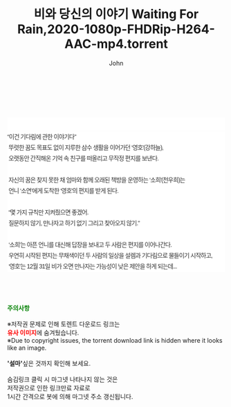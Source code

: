 ﻿---
layout: post
title:  "비와 당신의 이야기 Waiting For Rain,2020-1080p-FHDRip-H264-AAC-mp4.torrent"
author: John
categories: [ 영화 ]
tags: [  ]
image:  
description: "비와 당신의 이야기 Waiting For Rain,2020-1080p-FHDRip-H264-AAC-mp4 torrent 정보 공유"
toc: true
toc_sticky: true
---

<br>
<div class="view-img">
<a class="view_image" href="https://torrentmobile60.com/bbs/view_image.php?fn=%2Fdata%2Ffile%2Fmovie%2F2697634418_TXZGJBPA_462cb2070c91d2676dc784b8575aeb67bf700bea.jpg" target="_blank"><img alt="" class="img-tag" content="https://torrentmobile60.com/data/file/movie/2697634418_TXZGJBPA_462cb2070c91d2676dc784b8575aeb67bf700bea.jpg" itemprop="image" src="https://torrentmobile60.com/data/file/movie/2697634418_TXZGJBPA_462cb2070c91d2676dc784b8575aeb67bf700bea.jpg"/></a><a class="view_image" href="https://torrentmobile60.com/bbs/view_image.php?fn=%2Fdata%2Ffile%2Fmovie%2F2697634418_jufEKxc0_e35519b4968f6cf8f86fda2c5ec6fe49ec66ff95.jpg" target="_blank"><img alt="" class="img-tag" content="https://torrentmobile60.com/data/file/movie/2697634418_jufEKxc0_e35519b4968f6cf8f86fda2c5ec6fe49ec66ff95.jpg" itemprop="image" src="https://torrentmobile60.com/data/file/movie/2697634418_jufEKxc0_e35519b4968f6cf8f86fda2c5ec6fe49ec66ff95.jpg"/></a></div><div class="view-content" itemprop="description">
<p><br/></p><div class="title_area" style="margin:0px 0px 9px;padding:0px;list-style:none;font-size:12px;font-family:'나눔고딕', NanumGothic, '돋움', Dotum, Helvetica, 'AppleSDGothicNeo-Medium', AppleGothic, sans-serif;height:30px;float:none;background-color:rgb(255,255,255);"><h4 class="h_story" style="margin:5px 10px 0px 0px;padding:0px;list-style:none;font-size:12px;font-family:'돋움', sans-serif;height:18px;width:49px;background:url(&quot;https://ssl.pstatic.net/static/movie/2020/10/h_tx_sp5.png&quot;) no-repeat 0px -17px;float:left;"><strong class="blind" style="margin:0px;padding:0px;list-style:none;font-size:0px;font-family:inherit;color:inherit;width:1px;height:1px;line-height:0;">줄거리</strong></h4></div><p class="con_tx" style="margin-top:-7px;margin-bottom:-6px;list-style:none;font-size:14px;font-family:'나눔고딕', NanumGothic, '돋움', Dotum, Helvetica, 'AppleSDGothicNeo-Medium', AppleGothic, sans-serif;color:rgb(51,51,51);background-image:url(&quot;https://ssl.pstatic.net/static/movie/2014/01/blank.gif&quot;);letter-spacing:-1px;line-height:25px;background-color:rgb(255,255,255);">“이건 기다림에 관한 이야기다"<br style="list-style:none;font-size:12px;font-family:'돋움', sans-serif;color:rgb(0,0,0);"/> 뚜렷한 꿈도 목표도 없이 지루한 삼수 생활을 이어가던 ‘영호'(강하늘),<br style="list-style:none;font-size:12px;font-family:'돋움', sans-serif;color:rgb(0,0,0);"/> 오랫동안 간직해온 기억 속 친구를 떠올리고 무작정 편지를 보낸다.<br style="list-style:none;font-size:12px;font-family:'돋움', sans-serif;color:rgb(0,0,0);"/> <br style="list-style:none;font-size:12px;font-family:'돋움', sans-serif;color:rgb(0,0,0);"/> 자신의 꿈은 찾지 못한 채 엄마와 함께 오래된 책방을 운영하는 ‘소희'(천우희)는<br style="list-style:none;font-size:12px;font-family:'돋움', sans-serif;color:rgb(0,0,0);"/> 언니 ‘소연’에게 도착한 ‘영호'의 편지를 받게 된다.<br style="list-style:none;font-size:12px;font-family:'돋움', sans-serif;color:rgb(0,0,0);"/> <br style="list-style:none;font-size:12px;font-family:'돋움', sans-serif;color:rgb(0,0,0);"/> “몇 가지 규칙만 지켜줬으면 좋겠어.<br style="list-style:none;font-size:12px;font-family:'돋움', sans-serif;color:rgb(0,0,0);"/> 질문하지 않기, 만나자고 하기 없기 그리고 찾아오지 않기.”<br style="list-style:none;font-size:12px;font-family:'돋움', sans-serif;color:rgb(0,0,0);"/> <br style="list-style:none;font-size:12px;font-family:'돋움', sans-serif;color:rgb(0,0,0);"/> ‘소희'는 아픈 언니를 대신해 답장을 보내고 두 사람은 편지를 이어나간다.<br style="list-style:none;font-size:12px;font-family:'돋움', sans-serif;color:rgb(0,0,0);"/> 우연히 시작된 편지는 무채색이던 두 사람의 일상을 설렘과 기다림으로 물들이기 시작하고,<br style="list-style:none;font-size:12px;font-family:'돋움', sans-serif;color:rgb(0,0,0);"/> ‘영호'는 12월 31일 비가 오면 만나자는 가능성이 낮은 제안을 하게 되는데...</p> </div>
    
<br><br><br>
<p data-ke-size="size16"><b><span style="color: green;">주의사항</span></b><br /><br />※저작권 문제로 인해 토렌트 다운로드 링크는<br /><b><span style="color: red;">유사 이미지</span></b>에 숨겨뒀습니다.<br />※Due to copyright issues, the torrent download link is hidden where it looks like an image.<br /><br /><b>'설마'</b>싶은 것까지 확인해 보세요.<br /><br />숨김링크 클릭 시 마그넷 나타나지 않는 것은<br />저작권으로 인한 링크만료 자료로<br />1시간 간격으로 봇에 의해 마그넷 주소 갱신됩니다.</p>
